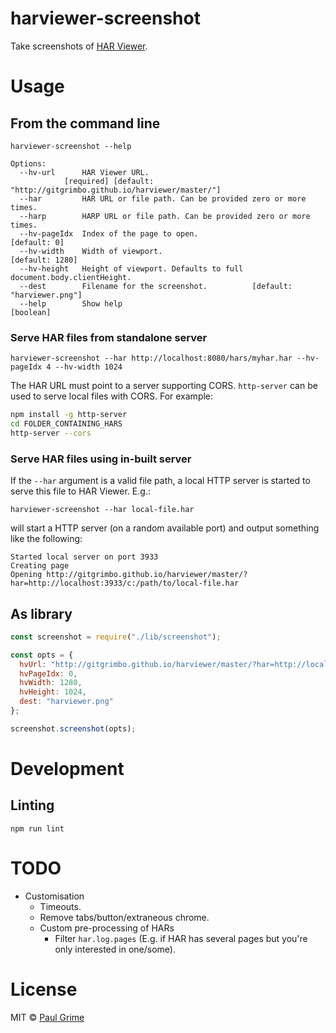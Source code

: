 # harviewer-screenshot

Take screenshots of [HAR Viewer](https://github.com/janodvarko/harviewer).

# Usage

## From the command line

````
harviewer-screenshot --help

Options:
  --hv-url      HAR Viewer URL.
            [required] [default: "http://gitgrimbo.github.io/harviewer/master/"]
  --har         HAR URL or file path. Can be provided zero or more times.
  --harp        HARP URL or file path. Can be provided zero or more times.
  --hv-pageIdx  Index of the page to open.                          [default: 0]
  --hv-width    Width of viewport.                               [default: 1280]
  --hv-height   Height of viewport. Defaults to full document.body.clientHeight.
  --dest        Filename for the screenshot.          [default: "harviewer.png"]
  --help        Show help                                              [boolean]
````

### Serve HAR files from standalone server

`harviewer-screenshot --har http://localhost:8080/hars/myhar.har --hv-pageIdx 4 --hv-width 1024`

The HAR URL must point to a server supporting CORS.  `http-server` can be
used to serve local files with CORS.  For example:

````bash
npm install -g http-server
cd FOLDER_CONTAINING_HARS
http-server --cors
````

### Serve HAR files using in-built server

If the `--har` argument is a valid file path, a local HTTP server is started
to serve this file to HAR Viewer. E.g.:

`harviewer-screenshot --har local-file.har`

will start a HTTP server (on a random available port) and output something
like the following:

````
Started local server on port 3933
Creating page
Opening http://gitgrimbo.github.io/harviewer/master/?har=http://localhost:3933/c:/path/to/local-file.har
````

## As library

````js
const screenshot = require("./lib/screenshot");

const opts = {
  hvUrl: "http://gitgrimbo.github.io/harviewer/master/?har=http://localhost:8080/my-har.har",
  hvPageIdx: 0,
  hvWidth: 1280,
  hvHeight: 1024,
  dest: "harviewer.png"
};

screenshot.screenshot(opts);
````

# Development

## Linting

`npm run lint`

# TODO

- Customisation
  - Timeouts.
  - Remove tabs/button/extraneous chrome.
  - Custom pre-processing of HARs
    - Filter `har.log.pages` (E.g. if HAR has several pages but you're only interested in one/some).

# License

MIT © [Paul Grime](https://github.com/gitgrimbo/)
